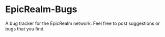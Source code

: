 # EpicRealm-Bugs
A bug tracker for the EpicRealm network. Feel free to post suggestions or bugs that you find.   
